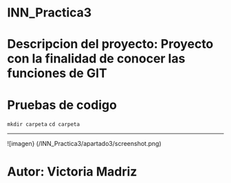 # INN_Practica3
# Descripcion del proyecto: Proyecto con la finalidad de conocer las funciones de GIT
# Pruebas de codigo
`mkdir carpeta`
`cd carpeta`
_______________________________________________________________________________
![imagen} (/INN_Practica3/apartado3/screenshot.png)
# Autor: Victoria Madriz
